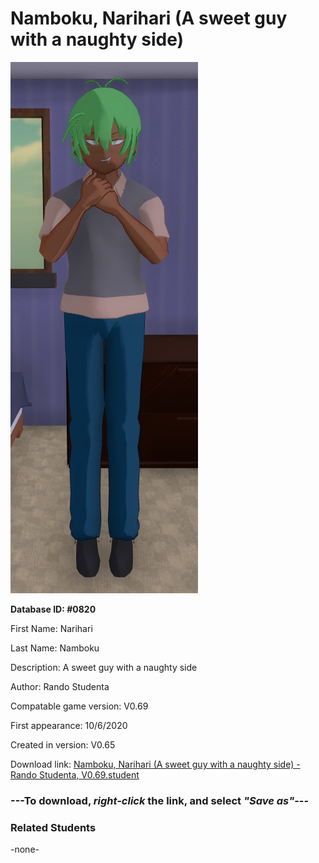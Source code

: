 # Namboku, Narihari (A sweet guy with a naughty side)

<img src="../../Files/Images/Namboku, Narihari (A sweet guy with a naughty side).png" title="Namboku, Narihari (A sweet guy with a naughty side) - Rando Studenta, V0.69">

**Database ID: #0820**

First Name: Narihari

Last Name: Namboku

Description: A sweet guy with a naughty side

Author: Rando Studenta

Compatable game version: V0.69

First appearance: 10/6/2020

Created in version: V0.65

Download link: <a href="https://raw.githubusercontent.com/Arbiter1223/Daigaku-Gurashi-Custom-Students/master/Files/Student%20Files/Namboku%2C%20Narihari%20(A%20sweet%20guy%20with%20a%20naughty%20side)%20-%20Rando%20Studenta%2C%20V0.69.student">Namboku, Narihari (A sweet guy with a naughty side) - Rando Studenta, V0.69.student</a>

### ---**To download, _right-click_ the link, and select _"Save as"_**---

### Related Students

-none-
